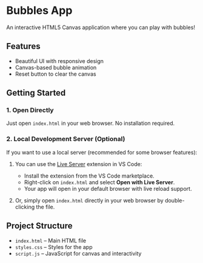 # Bubbles App

An interactive HTML5 Canvas application where you can play with bubbles!

## Features
- Beautiful UI with responsive design
- Canvas-based bubble animation
- Reset button to clear the canvas

## Getting Started

### 1. Open Directly
Just open `index.html` in your web browser. No installation required.

### 2. Local Development Server (Optional)
If you want to use a local server (recommended for some browser features):

1. You can use the [Live Server](https://marketplace.visualstudio.com/items?itemName=ritwickdey.LiveServer) extension in VS Code:
   - Install the extension from the VS Code marketplace.
   - Right-click on `index.html` and select **Open with Live Server**.
   - Your app will open in your default browser with live reload support.

2. Or, simply open `index.html` directly in your web browser by double-clicking the file.

## Project Structure
- `index.html` – Main HTML file
- `styles.css` – Styles for the app
- `script.js` – JavaScript for canvas and interactivity


